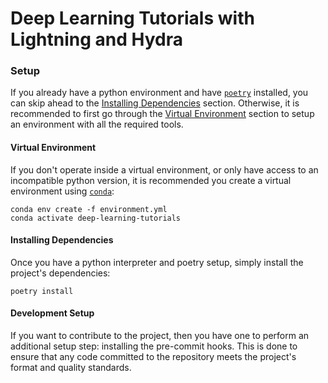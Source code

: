 # Deep Learning Tutorials with Lightning and Hydra

### Setup
If you already have a python environment and have [`poetry`](https://python-poetry.org) installed, you can skip ahead
to the [Installing Dependencies](#installing-dependencies) section. Otherwise, it is recommended to first go through the
[Virtual Environment](#virtual-environment) section to setup an environment with all the required tools.

#### Virtual Environment
If you don't operate inside a virtual environment, or only have access to an incompatible python version, it is
recommended you create a virtual environment using [`conda`](https://docs.conda.io/en/latest/):
```shell script
conda env create -f environment.yml
conda activate deep-learning-tutorials
```

#### Installing Dependencies
Once you have a python interpreter and poetry setup, simply install the project's dependencies:
```shell script
poetry install
```

#### Development Setup
If you want to contribute to the project, then you have one to perform an additional setup step: installing the
pre-commit hooks. This is done to ensure that any code committed to the repository meets the project's format and
quality standards.
